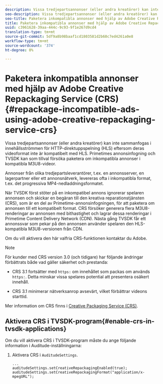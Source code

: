 ```yaml
---
description: Vissa tredjepartsannonser (eller andra kreatörer) kan inte sammanfogas i innehållsströmmen för HTTP-direktuppspelning (HLS) eftersom deras videoformat inte är kompatibelt med HLS. Primetimes annonsinfogning och TVSDK kan som tillval försöka paketera om inkompatibla annonser i kompatibla M3U8-videor.
seo-description: Vissa tredjepartsannonser (eller andra kreatörer) kan inte sammanfogas i innehållsströmmen för HTTP-direktuppspelning (HLS) eftersom deras videoformat inte är kompatibelt med HLS. Primetimes annonsinfogning och TVSDK kan som tillval försöka paketera om inkompatibla annonser i kompatibla M3U8-videor.
seo-title: Paketera inkompatibla annonser med hjälp av Adobe Creative Repackaging Service (CRS)
title: Paketera inkompatibla annonser med hjälp av Adobe Creative Repackaging Service (CRS)
uuid: c3961628-39aa-444c-9c93-9f1e267d9cd4
translation-type: tm+mt
source-git-commit: 5df9a8b98baaf1cd1803581d2b60c7ed4261a0e8
workflow-type: tm+mt
source-wordcount: '374'
ht-degree: 0%

---
```



# Paketera inkompatibla annonser med hjälp av Adobe Creative Repackaging Service (CRS) {#repackage-incompatible-ads-using-adobe-creative-repackaging-service-crs}

Vissa tredjepartsannonser (eller andra kreatörer) kan inte sammanfogas i innehållsströmmen för HTTP-direktuppspelning (HLS) eftersom deras videoformat inte är kompatibelt med HLS. Primetimes annonsinfogning och TVSDK kan som tillval försöka paketera om inkompatibla annonser i kompatibla M3U8-videor.

Annonser från olika tredjepartsleverantörer, t.ex. en annonsserver, en lagerpartner eller ett annonsnätverk, levereras ofta i inkompatibla format, t.ex. det progressiva MP4-nedladdningsformatet.

När TVSDK först stöter på en inkompatibel annons ignorerar spelaren annonsen och skickar en begäran till den kreativa reparationstjänsten (CRS), som är en del av Primetime-annonsinfogningen, för att paketera om annonsen till ett kompatibelt format. CRS försöker generera flera M3U8-renderingar av annonsen med bithastighet och lagrar dessa renderingar i Primetime Content Delivery Network (CDN). Nästa gång TVSDK får ett annonssvar som pekar på den annonsen använder spelaren den HLS-kompatibla M3U8-versionen från CDN.

Om du vill aktivera den här valfria CRS-funktionen kontaktar du Adobe.

>[!NOTE]
>
>För kunder med CRS version 3.0 (och tidigare) har följande ändringar förbättrats både vad gäller säkerhet och prestanda:
>
>* CRS 3.1 fortsätter med `https:` om innehållet som packas om används `https:`. Detta minskar vissa spelares potential att presentera osäkert innehåll.
   >
   >
* CRS 3.1 minimerar nätverksanrop avsevärt, vilket förbättrar videons starttid.

>



Mer information om CRS finns i [Creative Packaging Service (CRS)](https://helpx.adobe.com/content/dam/help/en/primetime/drm/drm_certificate_enrollment.pdf).

## Aktivera CRS i TVSDK-program{#enable-crs-in-tvsdk-applications}

Om du vill aktivera CRS i TVSDK-program måste du ange följande information i Auditude-inställningarna:

1. Aktivera CRS i `AuditudeSettings`.

   ```
   ... 
   auditudeSettings.setCreativeRepackagingEnabled(true); 
   auditudeSettings.setCreativeRepackagingFormat("application/x-mpegURL"); 
   ```
